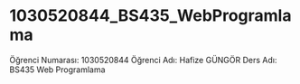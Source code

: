 # 1030520844_BS435_WebProgramlama

Öğrenci Numarası: 1030520844
Öğrenci Adı: Hafize GÜNGÖR
Ders Adı: BS435 Web Programlama
